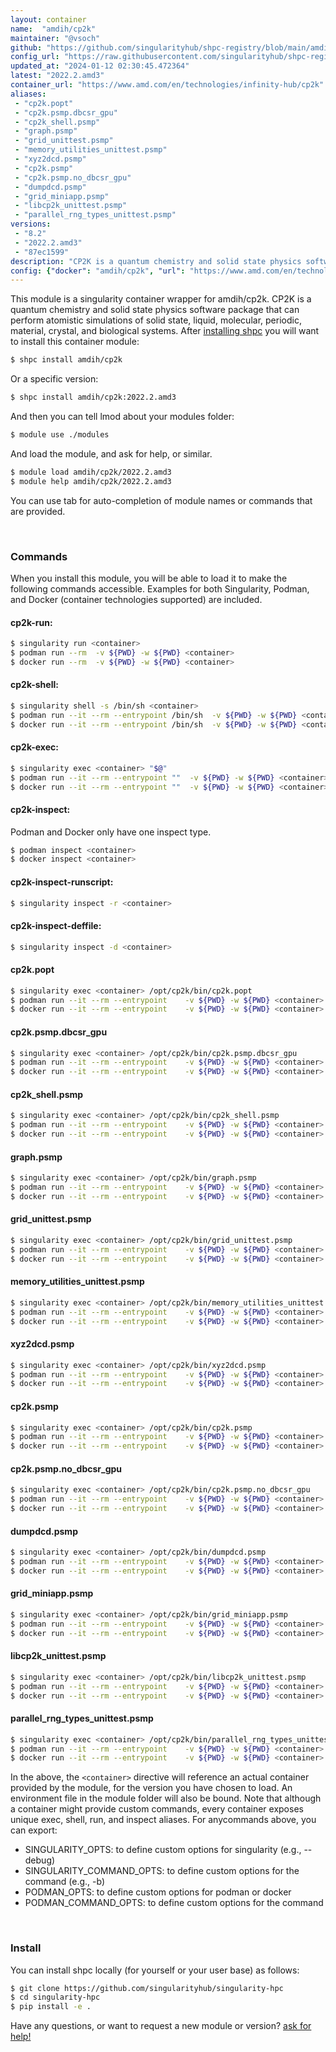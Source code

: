 ```yaml
---
layout: container
name:  "amdih/cp2k"
maintainer: "@vsoch"
github: "https://github.com/singularityhub/shpc-registry/blob/main/amdih/cp2k/container.yaml"
config_url: "https://raw.githubusercontent.com/singularityhub/shpc-registry/main/amdih/cp2k/container.yaml"
updated_at: "2024-01-12 02:30:45.472364"
latest: "2022.2.amd3"
container_url: "https://www.amd.com/en/technologies/infinity-hub/cp2k"
aliases:
 - "cp2k.popt"
 - "cp2k.psmp.dbcsr_gpu"
 - "cp2k_shell.psmp"
 - "graph.psmp"
 - "grid_unittest.psmp"
 - "memory_utilities_unittest.psmp"
 - "xyz2dcd.psmp"
 - "cp2k.psmp"
 - "cp2k.psmp.no_dbcsr_gpu"
 - "dumpdcd.psmp"
 - "grid_miniapp.psmp"
 - "libcp2k_unittest.psmp"
 - "parallel_rng_types_unittest.psmp"
versions:
 - "8.2"
 - "2022.2.amd3"
 - "87ec1599"
description: "CP2K is a quantum chemistry and solid state physics software package that can perform atomistic simulations of solid state, liquid, molecular, periodic, material, crystal, and biological systems."
config: {"docker": "amdih/cp2k", "url": "https://www.amd.com/en/technologies/infinity-hub/cp2k", "description": "CP2K is a quantum chemistry and solid state physics software package that can perform atomistic simulations of solid state, liquid, molecular, periodic, material, crystal, and biological systems.", "maintainer": "@cristiandipietrantonio", "latest": {"2022.2.amd3": "sha256:ebaf3ab04c3f09e830bc762f271fc25dc9270dc20dd63879b567c6b89006014d"}, "tags": {"8.2": "sha256:5947603de32c4e690f734075f7625563a2de18d1c3276ec10fceccdb332022ec", "2022.2.amd3": "sha256:ebaf3ab04c3f09e830bc762f271fc25dc9270dc20dd63879b567c6b89006014d", "87ec1599": "sha256:deee2bb9d342b324feb60adfed6c8db19752a17c9422018460a817a52a681777"}, "aliases": [{"name": "cp2k.popt", "command": "/opt/cp2k/bin/cp2k.popt"}, {"name": "cp2k.psmp.dbcsr_gpu", "command": "/opt/cp2k/bin/cp2k.psmp.dbcsr_gpu"}, {"name": "cp2k_shell.psmp", "command": "/opt/cp2k/bin/cp2k_shell.psmp"}, {"name": "graph.psmp", "command": "/opt/cp2k/bin/graph.psmp"}, {"name": "grid_unittest.psmp", "command": "/opt/cp2k/bin/grid_unittest.psmp"}, {"name": "memory_utilities_unittest.psmp", "command": "/opt/cp2k/bin/memory_utilities_unittest.psmp"}, {"name": "xyz2dcd.psmp", "command": "/opt/cp2k/bin/xyz2dcd.psmp"}, {"name": "cp2k.psmp", "command": "/opt/cp2k/bin/cp2k.psmp"}, {"name": "cp2k.psmp.no_dbcsr_gpu", "command": "/opt/cp2k/bin/cp2k.psmp.no_dbcsr_gpu"}, {"name": "dumpdcd.psmp", "command": "/opt/cp2k/bin/dumpdcd.psmp"}, {"name": "grid_miniapp.psmp", "command": "/opt/cp2k/bin/grid_miniapp.psmp"}, {"name": "libcp2k_unittest.psmp", "command": "/opt/cp2k/bin/libcp2k_unittest.psmp"}, {"name": "parallel_rng_types_unittest.psmp", "command": "/opt/cp2k/bin/parallel_rng_types_unittest.psmp"}]}
---
```


This module is a singularity container wrapper for amdih/cp2k.
CP2K is a quantum chemistry and solid state physics software package that can perform atomistic simulations of solid state, liquid, molecular, periodic, material, crystal, and biological systems.
After [installing shpc](#install) you will want to install this container module:


```bash
$ shpc install amdih/cp2k
```

Or a specific version:

```bash
$ shpc install amdih/cp2k:2022.2.amd3
```

And then you can tell lmod about your modules folder:

```bash
$ module use ./modules
```

And load the module, and ask for help, or similar.

```bash
$ module load amdih/cp2k/2022.2.amd3
$ module help amdih/cp2k/2022.2.amd3
```

You can use tab for auto-completion of module names or commands that are provided.

<br>

### Commands

When you install this module, you will be able to load it to make the following commands accessible.
Examples for both Singularity, Podman, and Docker (container technologies supported) are included.

#### cp2k-run:

```bash
$ singularity run <container>
$ podman run --rm  -v ${PWD} -w ${PWD} <container>
$ docker run --rm  -v ${PWD} -w ${PWD} <container>
```

#### cp2k-shell:

```bash
$ singularity shell -s /bin/sh <container>
$ podman run --it --rm --entrypoint /bin/sh  -v ${PWD} -w ${PWD} <container>
$ docker run --it --rm --entrypoint /bin/sh  -v ${PWD} -w ${PWD} <container>
```

#### cp2k-exec:

```bash
$ singularity exec <container> "$@"
$ podman run --it --rm --entrypoint ""  -v ${PWD} -w ${PWD} <container> "$@"
$ docker run --it --rm --entrypoint ""  -v ${PWD} -w ${PWD} <container> "$@"
```

#### cp2k-inspect:

Podman and Docker only have one inspect type.

```bash
$ podman inspect <container>
$ docker inspect <container>
```

#### cp2k-inspect-runscript:

```bash
$ singularity inspect -r <container>
```

#### cp2k-inspect-deffile:

```bash
$ singularity inspect -d <container>
```


#### cp2k.popt

```bash
$ singularity exec <container> /opt/cp2k/bin/cp2k.popt
$ podman run --it --rm --entrypoint    -v ${PWD} -w ${PWD} <container> -c " $@"
$ docker run --it --rm --entrypoint    -v ${PWD} -w ${PWD} <container> -c " $@"
```


#### cp2k.psmp.dbcsr_gpu

```bash
$ singularity exec <container> /opt/cp2k/bin/cp2k.psmp.dbcsr_gpu
$ podman run --it --rm --entrypoint    -v ${PWD} -w ${PWD} <container> -c " $@"
$ docker run --it --rm --entrypoint    -v ${PWD} -w ${PWD} <container> -c " $@"
```


#### cp2k_shell.psmp

```bash
$ singularity exec <container> /opt/cp2k/bin/cp2k_shell.psmp
$ podman run --it --rm --entrypoint    -v ${PWD} -w ${PWD} <container> -c " $@"
$ docker run --it --rm --entrypoint    -v ${PWD} -w ${PWD} <container> -c " $@"
```


#### graph.psmp

```bash
$ singularity exec <container> /opt/cp2k/bin/graph.psmp
$ podman run --it --rm --entrypoint    -v ${PWD} -w ${PWD} <container> -c " $@"
$ docker run --it --rm --entrypoint    -v ${PWD} -w ${PWD} <container> -c " $@"
```


#### grid_unittest.psmp

```bash
$ singularity exec <container> /opt/cp2k/bin/grid_unittest.psmp
$ podman run --it --rm --entrypoint    -v ${PWD} -w ${PWD} <container> -c " $@"
$ docker run --it --rm --entrypoint    -v ${PWD} -w ${PWD} <container> -c " $@"
```


#### memory_utilities_unittest.psmp

```bash
$ singularity exec <container> /opt/cp2k/bin/memory_utilities_unittest.psmp
$ podman run --it --rm --entrypoint    -v ${PWD} -w ${PWD} <container> -c " $@"
$ docker run --it --rm --entrypoint    -v ${PWD} -w ${PWD} <container> -c " $@"
```


#### xyz2dcd.psmp

```bash
$ singularity exec <container> /opt/cp2k/bin/xyz2dcd.psmp
$ podman run --it --rm --entrypoint    -v ${PWD} -w ${PWD} <container> -c " $@"
$ docker run --it --rm --entrypoint    -v ${PWD} -w ${PWD} <container> -c " $@"
```


#### cp2k.psmp

```bash
$ singularity exec <container> /opt/cp2k/bin/cp2k.psmp
$ podman run --it --rm --entrypoint    -v ${PWD} -w ${PWD} <container> -c " $@"
$ docker run --it --rm --entrypoint    -v ${PWD} -w ${PWD} <container> -c " $@"
```


#### cp2k.psmp.no_dbcsr_gpu

```bash
$ singularity exec <container> /opt/cp2k/bin/cp2k.psmp.no_dbcsr_gpu
$ podman run --it --rm --entrypoint    -v ${PWD} -w ${PWD} <container> -c " $@"
$ docker run --it --rm --entrypoint    -v ${PWD} -w ${PWD} <container> -c " $@"
```


#### dumpdcd.psmp

```bash
$ singularity exec <container> /opt/cp2k/bin/dumpdcd.psmp
$ podman run --it --rm --entrypoint    -v ${PWD} -w ${PWD} <container> -c " $@"
$ docker run --it --rm --entrypoint    -v ${PWD} -w ${PWD} <container> -c " $@"
```


#### grid_miniapp.psmp

```bash
$ singularity exec <container> /opt/cp2k/bin/grid_miniapp.psmp
$ podman run --it --rm --entrypoint    -v ${PWD} -w ${PWD} <container> -c " $@"
$ docker run --it --rm --entrypoint    -v ${PWD} -w ${PWD} <container> -c " $@"
```


#### libcp2k_unittest.psmp

```bash
$ singularity exec <container> /opt/cp2k/bin/libcp2k_unittest.psmp
$ podman run --it --rm --entrypoint    -v ${PWD} -w ${PWD} <container> -c " $@"
$ docker run --it --rm --entrypoint    -v ${PWD} -w ${PWD} <container> -c " $@"
```


#### parallel_rng_types_unittest.psmp

```bash
$ singularity exec <container> /opt/cp2k/bin/parallel_rng_types_unittest.psmp
$ podman run --it --rm --entrypoint    -v ${PWD} -w ${PWD} <container> -c " $@"
$ docker run --it --rm --entrypoint    -v ${PWD} -w ${PWD} <container> -c " $@"
```



In the above, the `<container>` directive will reference an actual container provided
by the module, for the version you have chosen to load. An environment file in the
module folder will also be bound. Note that although a container
might provide custom commands, every container exposes unique exec, shell, run, and
inspect aliases. For anycommands above, you can export:

 - SINGULARITY_OPTS: to define custom options for singularity (e.g., --debug)
 - SINGULARITY_COMMAND_OPTS: to define custom options for the command (e.g., -b)
 - PODMAN_OPTS: to define custom options for podman or docker
 - PODMAN_COMMAND_OPTS: to define custom options for the command

<br>

### Install

You can install shpc locally (for yourself or your user base) as follows:

```bash
$ git clone https://github.com/singularityhub/singularity-hpc
$ cd singularity-hpc
$ pip install -e .
```

Have any questions, or want to request a new module or version? [ask for help!](https://github.com/singularityhub/singularity-hpc/issues)